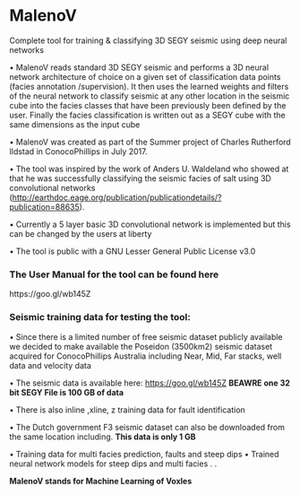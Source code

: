 # MalenoV
Complete tool for training &amp;  classifying 3D SEGY seismic using deep neural networks

•	MalenoV reads standard 3D SEGY seismic and performs a 3D neural network architecture of choice on a given set of classification data points (facies annotation /supervision).  It then uses the learned weights and filters of the neural network to classify seismic at any other location in the seismic cube into the facies classes that have been previously been defined by the user. Finally the facies classification is written out as a SEGY cube with the same dimensions as the input cube

•	MalenoV was created as part of the Summer project of Charles Rutherford Ildstad in ConocoPhillips in July 2017.

•	The tool was inspired by the work of Anders U. Waldeland who showed at that he was successfully classifying the seismic facies of salt using 3D convolutional networks (http://earthdoc.eage.org/publication/publicationdetails/?publication=88635). 

•	Currently a 5 layer basic 3D convolutional network is implemented but this can be changed by the users at liberty

•	The tool is public with a GNU Lesser General Public License v3.0

<h3>The User Manual for the tool can be found here</h3>
https://goo.gl/wb145Z





<h3>Seismic training data for testing the tool:</h3>

•	Since there is a limited number of free seismic dataset publicly available we decided to make available the Poseidon (3500km2) seismic dataset acquired for ConocoPhillips Australia including Near, Mid, Far stacks, well data and velocity data

•	The seismic data is available here: https://goo.gl/wb145Z 
<b> BEAWRE one 32 bit SEGY File is 100 GB of data</b>

•	There is also inline ,xline, z training data for fault identification 

•	The Dutch government F3 seismic dataset can also be downloaded from the same location including. 
<b>This data is only 1 GB</b>

•	Training data for multi facies prediction, faults and steep dips
•	Trained neural network models for steep dips and multi facies
. 
.

<b>MalenoV stands for Machine Learning of Voxles</b>

